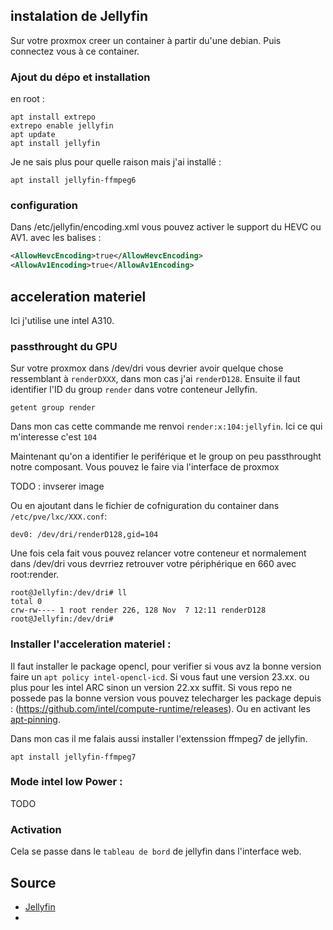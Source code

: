 ## instalation de Jellyfin
Sur votre proxmox creer un container à partir du'une debian. Puis connectez vous à ce container. 

### Ajout du dépo et installation
en root : 
~~~shell
apt install extrepo
extrepo enable jellyfin
apt update
apt install jellyfin
~~~

Je ne sais plus pour quelle raison mais j'ai installé :
~~~shell
apt install jellyfin-ffmpeg6
~~~

### configuration 
Dans /etc/jellyfin/encoding.xml vous pouvez activer le support du HEVC ou AV1. avec les balises :
~~~xml
<AllowHevcEncoding>true</AllowHevcEncoding>
<AllowAv1Encoding>true</AllowAv1Encoding>
~~~

## acceleration materiel 
Ici j'utilise une intel A310. 

### passthrought du GPU
Sur votre proxmox dans /dev/dri vous devrier avoir quelque chose ressemblant à `renderDXXX`, dans mon cas j'ai `renderD128`.
Ensuite il faut identifier l'ID du group `render` dans votre conteneur Jellyfin. 
~~~shell
getent group render
~~~
Dans mon cas cette commande me renvoi `render:x:104:jellyfin`. Ici ce qui m'interesse c'est `104`

Maintenant qu'on a identifier le periférique et le group on peu passthrought notre composant. 
Vous pouvez le faire via l'interface de proxmox

TODO : invserer image

Ou en ajoutant dans le fichier de cofniguration du container dans `/etc/pve/lxc/XXX.conf`:
~~~shell
dev0: /dev/dri/renderD128,gid=104
~~~

Une fois cela fait vous pouvez relancer votre conteneur et normalement dans /dev/dri vous devrriez retrouver votre périphérique en 660 avec root:render. 
~~~shell
root@Jellyfin:/dev/dri# ll
total 0
crw-rw---- 1 root render 226, 128 Nov  7 12:11 renderD128
root@Jellyfin:/dev/dri# 
~~~

### Installer l'acceleration materiel :

Il faut installer le package opencl, pour verifier si vous avz la bonne version faire un `apt policy intel-opencl-icd`. Si vous faut une version 23.xx. ou plus pour les intel ARC sinon un version 22.xx suffit. Si vous repo ne possede pas la bonne version vous pouvez telecharger les package depuis : (https://github.com/intel/compute-runtime/releases). Ou en activant les [apt-pinning](http://jaqque.sbih.org/kplug/apt-pinning.html).

Dans mon cas il me falais aussi installer l'extenssion ffmpeg7 de jellyfin.
~~~shell
apt install jellyfin-ffmpeg7
~~~

### Mode intel low Power : 

TODO

### Activation

Cela se passe dans le `tableau de bord` de jellyfin dans l'interface web. 



## Source
* [Jellyfin](https://jellyfin.org/docs/general/administration/hardware-acceleration/)
* 
